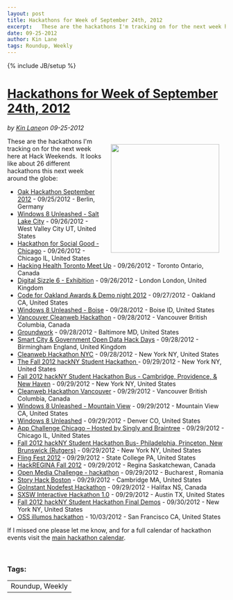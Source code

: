 ---layout: posttitle: Hackathons for Week of September 24th, 2012excerpt:   These are the hackathons I'm tracking on for the next week here at Hack Weekends.date: 09-25-2012author: Kin Lanetags: Roundup, Weekly---{% include JB/setup %}<h1 class="title"><a href="#" rel="bookmark" title="Hackathons for Week of September 24th, 2012">Hackathons for Week of September 24th, 2012</a></h1><i><span class="small">by</span> <a href="https://plus.google.com/106460238807821851374" rel="author">Kin Lane</a><span class="small">on</span> <span class="post-date">09-25-2012</span></i><p></p><p><img style="padding: 15px;" src="http://kinlane-productions.s3.amazonaws.com/api-evangelist-site/blog/Hackathon-Tag-Cloud-2.png" alt="" width="250" align="right" /></p>
<p><span>These are the hackathons I'm tracking on for the next week here at Hack Weekends. &nbsp;It looks like about 26 different hackathons this next week around the globe:</span></p>
<ul class="mainlist">
<li><a href="http://wiki.apache.org/jackrabbit/Oak%20Hackathon%20September%202012">Oak Hackathon September 2012</a>&nbsp;- 09/25/2012 - Berlin, Germany</li>
<li><a href="http://win8unleashedslc-srch.eventbrite.com/">Windows 8 Unleashed - Salt Lake City</a>&nbsp;- 09/26/2012 - West Valley City UT, United States</li>
<li><a href="http://wvchi-hackathon-srch.eventbrite.com/">Hackathon for Social Good - Chicago</a>&nbsp;- 09/26/2012 - Chicago IL, United States</li>
<li><a href="http://hackinghealthtoronto-srch.eventbrite.com/">Hacking Health Toronto Meet Up</a>&nbsp;- 09/26/2012 - Toronto Ontario, Canada</li>
<li><a href="http://sizzle6exhibition-srch.eventbrite.com/">Digital Sizzle 6 - Exhibition</a>&nbsp;- 09/26/2012 - London London, United Kingdom</li>
<li><a href="http://codeforoakland2012awards-srch.eventbrite.com/">Code for Oakland Awards &amp; Demo night 2012</a>&nbsp;- 09/27/2012 - Oakland CA, United States</li>
<li><a href="http://win8unleashedboise-srch.eventbrite.com/">Windows 8 Unleashed - Boise</a>&nbsp;- 09/28/2012 - Boise ID, United States</li>
<li><a href="http://yvrcleanweb-srch.eventbrite.com/">Vancouver Cleanweb Hackathon</a>&nbsp;- 09/28/2012 - Vancouver British Columbia, Canada</li>
<li><a href="http://groundwork-srch.eventbrite.com/">Groundwork</a>&nbsp;- 09/28/2012 - Baltimore MD, United States</li>
<li><a href="http://smartgodhd-srch.eventbrite.com/">Smart City &amp; Government Open Data Hack Days</a>&nbsp;- 09/28/2012 - Birmingham England, United Kingdom</li>
<li><a href="http://nyc-cleanweb-srch.eventbrite.com/">Cleanweb Hackathon NYC</a>&nbsp;- 09/28/2012 - New York NY, United States</li>
<li><a href="http://hackny.org/a/f2012/">The Fall 2012 hackNY Student Hackathon&nbsp;</a>- 09/29/2012 - New York NY, United States</li>
<li><a href="http://fall2012hacknycambridgebus-srch.eventbrite.com/">Fall 2012 hackNY Student Hackathon Bus - Cambridge, Providence, &amp; New Haven</a>&nbsp;- 09/29/2012 - New York NY, United States</li>
<li><a href="http://cleanwebvancouver-srch.eventbrite.com/">Cleanweb Hackathon Vancouver</a>&nbsp;- 09/29/2012 - Vancouver British Columbia, Canada</li>
<li><a href="http://win8unleasheddojo-srch.eventbrite.com/">Windows 8 Unleashed - Mountain View</a>&nbsp;- 09/29/2012 - Mountain View CA, United States</li>
<li><a href="http://denverwindows8unleashed-srch.eventbrite.com/">Windows 8 Unleashed</a>&nbsp;- 09/29/2012 - Denver CO, United States</li>
<li><a href="http://appchicago-srch.eventbrite.com/">App Challenge Chicago &ndash;&nbsp;Hosted by Singly and Braintree</a>&nbsp;- 09/29/2012 - Chicago IL, United States</li>
<li><a href="http://fall2012hacknyphillybus-srch.eventbrite.com/">Fall 2012 hackNY Student Hackathon Bus- Philadelphia, Princeton, New Brunswick (Rutgers)</a>&nbsp;- 09/29/2012 - New York NY, United States</li>
<li><a href="http://flingfest2012-srch.eventbrite.com/">Fling Fest 2012</a>&nbsp;- 09/29/2012 - State College PA, United States</li>
<li><a href="http://hackregina-srch.eventbrite.com/">HackREGINA Fall 2012</a>&nbsp;- 09/29/2012 - Regina Saskatchewan, Canada</li>
<li><a href="http://openmediachallenge-srch.eventbrite.com/">Open Media Challenge - hackathon</a>&nbsp;- 09/29/2012 - Bucharest , Romania</li>
<li><a href="http://storyhackboston-srch.eventbrite.com/">Story Hack Boston</a>&nbsp;- 09/29/2012 - Cambridge MA, United States</li>
<li><a href="http://goinstant-srch.eventbrite.com/">GoInstant Nodefest Hackathon</a>&nbsp;- 09/29/2012 - Halifax NS, Canada</li>
<li><a href="http://sxswinteractivehackathon-srch.eventbrite.com/">SXSW Interactive Hackathon 1.0</a>&nbsp;- 09/29/2012 - Austin TX, United States</li>
<li><a href="http://hacknyf2012-srch.eventbrite.com/">Fall 2012 hackNY Student Hackathon Final Demos</a>&nbsp;- 09/30/2012 - New York NY, United States</li>
<li><a href="http://illumos2012hackathon-srch.eventbrite.com/">OSS illumos hackathon</a>&nbsp;- 10/03/2012 - San Francisco CA, United States</li>
</ul>
<p><span>If I missed one please let me know, and for a full calendar of hackathon events visit the&nbsp;</span><a title="Hackathon Calendar" href="/">main hackathon calendar</a><span>.</span></p>
<p><span>&nbsp;</span></p><h3>Tags:</h3><center><table cellpadding="5" cellspacing="5" width="90%" border="0"><tr><td>Roundup, Weekly</td></tr></table><br />